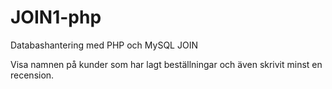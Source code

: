 # JOIN1-php
Databashantering med PHP och MySQL JOIN 

Visa namnen på kunder som har lagt beställningar och även skrivit minst en recension.
